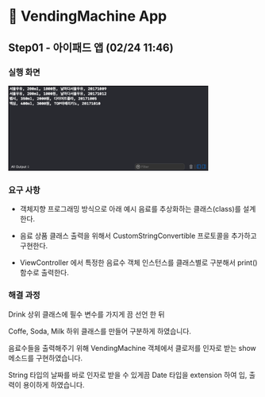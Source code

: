 # 🍻 VendingMachine App

## Step01 - 아이패드 앱 (02/24 11:46)

### 실행 화면

<img src = "img/step01-01.png" width = "80%">

### 요구 사항

- 객체지향 프로그래밍 방식으로 아래 예시 음료를 추상화하는 클래스(class)를 설계한다.

- 음료 상품 클래스 출력을 위해서 CustomStringConvertible 프로토콜을 추가하고 구현한다.

- ViewController 에서 특정한 음료수 객체 인스턴스를 클래스별로 구분해서 print() 함수로 출력한다.

### 해결 과정

Drink 상위 클래스에 필수 변수를 가지게 끔 선언 한 뒤

Coffe, Soda, Milk 하위 클래스를 만들어 구분하게 하였습니다.

음료수들을 출력해주기 위해 VendingMachine 객체에서 클로저를 인자로 받는 show 메소드를 구현하였습니다.

String 타입의 날짜를 바로 인자로 받을 수 있게끔 Date 타입을 extension 하여 입, 출력이 용이하게 하였습니다.